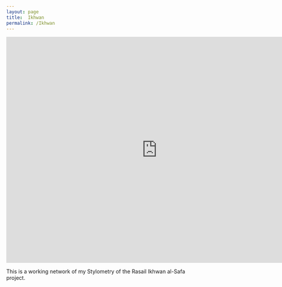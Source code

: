 ```yaml
---
layout: page
title:  Ikhwan
permalink: /Ikhwan
---
```

<iframe
  width="800"
  height="600"
  src="https://ouestware.gitlab.io/retina/beta/#/embed/?url=https%3A%2F%2Fgist.githubusercontent.com%2Faslishah%2Ff530aba267b762a26fd762247d9abcee%2Fraw%2F23e8df24a3e02ec9242321df23ec997c72c6f6ac%2Fnewprojecttestikhwan.gexf&c=m-s&s=ei&sa[]=clo&sa[]=h&sa[]=b&sa[]=co&sa[]=ei&sa[]=r&ca[]=d-s&ca[]=w-s&ca[]=ec-s&ca[]=m-s&ca[]=s-s&ca[]=clu-s&ca[]=t-s&ca[]=d-n&ca[]=w-n&ca[]=t-n&fa=ec-n&nr=1.107&lt=6.821&ls=5&le=17"
  frameBorder="0"
  title="Retina"
  allowFullScreen
></iframe>

This is a working network of my Stylometry of the Rasail Ikhwan al-Safa project. 
